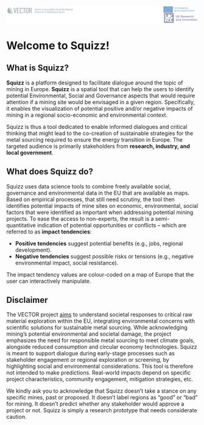 ![Vector banner](./banner.png)
# Welcome to Squizz!
## What is Squizz?

**Squizz** is a platform designed to facilitate dialogue around the topic of mining in Europe. **Squizz** is a spatial tool that can help the users to identify potential Environmental, Social and Governance aspects that would require attention if a mining site would be envisaged in a given region. Specifically, it enables the visualization of potential positive and/or negative impacts of mining in a regional socio-economic and environmental context.  

Squizz is thus a tool dedicated to enable informed dialogues and critical thinking that might lead to  the co-creation of sustainable strategies for the metal sourcing required to ensure the energy transition in Europe. The targeted audience is primarily stakeholders from **research, industry, and local government**.

## What does Squizz do?

Squizz uses data science tools to combine freely available social, governance and environmental data in the EU that are available as maps. Based on empirical processes, that still need scrutiny, the tool then identifies potential impacts of mine sites on economic, environmental, social factors that were identified as important when addressing potential mining projects. To ease the access to non-experts, the result is a semi-quantitative indication of potential opportunities or conflicts – which are referred to as **impact tendencies**:

- **Positive tendencies** suggest potential benefits (e.g., jobs, regional development). 
- **Negative tendencies** suggest possible risks or tensions (e.g., negative environmental impact, social resistance).

The impact tendency values are colour-coded on a map of Europe that the user can interactively manipulate. 

## Disclaimer

The VECTOR project [aims](https://vectorproject.eu/) to understand societal responses to critical raw material exploration within the EU, integrating environmental concerns with scientific solutions for sustainable metal sourcing. While acknowledging mining’s potential environmental and societal damage, the project emphasizes the need for responsible metal sourcing to meet climate goals, alongside reduced consumption and circular economy technologies.  Squizz is meant to support dialogue during early-stage processes such as stakeholder engagement or regional exploration or screening, by highlighting social and environmental considerations. This tool is therefore not intended to make predictions. Real-world impacts depend on specific project characteristics, community engagement, mitigation strategies, etc. 

We kindly ask you to acknowledge that Squizz doesn’t take a stance on any specific mines, past or proposed. It doesn’t label regions as “good” or “bad” for mining. It doesn’t predict whether any stakeholder would approve a project or not. Squizz is simply a research prototype that needs considerate caution.
